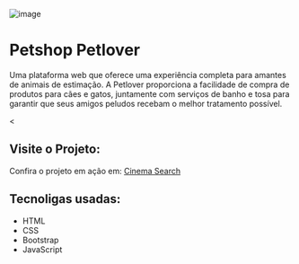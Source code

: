 ![image](https://github.com/francielleabreu/petshop-petlover/assets/106924001/5e70da5e-ef19-41cc-bc78-d64db4af0eaa)
<!DOCTYPE html>
<html>
<head>
    <meta charset="UTF-8">
</head>
<body>
    <h1>Petshop Petlover</h1>
    <p>Uma plataforma web que oferece uma experiência completa para amantes de animais de estimação. A Petlover proporciona a facilidade de compra de produtos para cães e gatos, juntamente com serviços de banho e tosa para garantir que seus amigos peludos recebam o melhor tratamento possível.</p>
    <<h2>Visite o Projeto:</h2>
    <p>Confira o projeto em ação em: <a href="https://francielleabreu.github.io/petshop-petlover/">Cinema Search</a></p>
    <h2>Tecnoligas usadas:</h2>
    <ul>
        <li>HTML</li>
        <li>CSS</li>
        <li>Bootstrap</li>
        <li>JavaScript</li>
    </ul>
</body>
</html>
